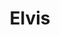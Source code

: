 ---
layout: prop
title: Elvis
categories: scenic
images: ["assets/scenic/elvis/Elvis.JPG"]
desc: null
---